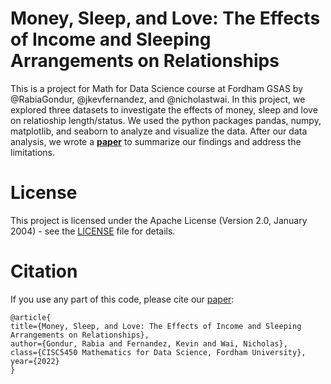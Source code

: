 # **Money, Sleep, and Love: The Effects of Income and Sleeping Arrangements on Relationships**

  This is a project for Math for Data Science course at Fordham GSAS by @RabiaGondur, @jkevfernandez, and @nicholastwai. In this project, we explored three datasets to investigate the effects of money, sleep and love on relatioship length/status. We used the python packages pandas, numpy, matplotlib, and seaborn to analyze and visualize the data. After our data analysis, we wrote a
[**paper**](https://github.com/RabiaGondur/MoneySleepLove/blob/main/Project%20Report.pdf) to summarize our findings and address the limitations.

# **License**

This project is licensed under the Apache License (Version 2.0, January 2004) - see the [LICENSE](https://github.com/RabiaGondur/MoneySleepLove/blob/main/LICENSE) file for details.

# **Citation**
If you use any part of this code, please cite our [paper](https://github.com/RabiaGondur/MoneySleepLove/blob/main/Project%20Report.pdf):

```
@article{
title={Money, Sleep, and Love: The Effects of Income and Sleeping Arrangements on Relationships},
author={Gondur, Rabia and Fernandez, Kevin and Wai, Nicholas},
class={CISC5450 Mathematics for Data Science, Fordham University},
year={2022}
}
```

